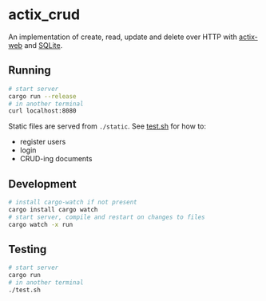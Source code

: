 # actix_crud
An implementation of create, read, update and delete over HTTP with [actix-web](https://actix.rs) and [SQLite](https://www.sqlite.org).

## Running
```sh
# start server
cargo run --release
# in another terminal
curl localhost:8080
```

Static files are served from `./static`. See [test.sh](test.sh) for how to:

- register users
- login
- CRUD-ing documents


## Development
```sh
# install cargo-watch if not present
cargo install cargo watch
# start server, compile and restart on changes to files
cargo watch -x run
```


## Testing
```sh
# start server
cargo run
# in another terminal
./test.sh
```
